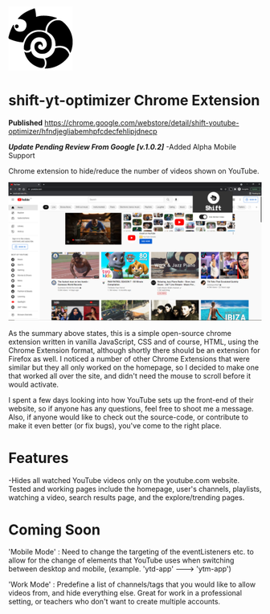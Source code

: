 ![logo icon of shift-yt-optimizer](./ui/icons/icon128px.png)
# shift-yt-optimizer Chrome Extension 

**Published**
https://chrome.google.com/webstore/detail/shift-youtube-optimizer/hfndjegliabemhpfcdecfehlipjdnecp

***Update Pending Review From Google [v.1.0.2]***
-Added Alpha Mobile  Support

Chrome extension to hide/reduce the number of videos shown on YouTube.

![screenshot of shift-yt-optimizer in use](./screenshots/shift_yt_screenshot1.PNG)

As the summary above states, this is a simple open-source chrome extension written in vanilla JavaScript, CSS and of course, HTML, using the Chrome Extension format, although shortly there should be an extension for Firefox as well. I noticed a number of other Chrome Extensions that were similar but they all only worked on the homepage, so I decided to make one that worked all over the site, and didn't need the mouse to scroll before it would activate.

I spent a few days looking into how YouTube sets up the front-end of their website, so if anyone has any questions, feel free to shoot me a message. Also, if anyone would like to check out the source-code, or contribute to make it even better (or fix bugs), you've come to the right place.

# Features

-Hides all watched YouTube videos only on the youtube.com website. Tested and working pages include the homepage, user's channels, playlists, watching a video, search results page, and the explore/trending pages.

# Coming Soon

'Mobile Mode' : Need to change the targeting of the eventListeners etc. to allow for the change of elements that YouTube uses when switching between desktop and mobile, (example. 'ytd-app' ---> 'ytm-app')

'Work Mode' : Predefine a list of channels/tags that you would like to allow videos from, and hide everything else. Great for work in a professional setting, or teachers who don't want to create multiple accounts.

